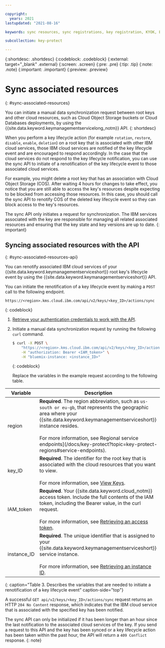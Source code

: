 ```yaml
---

copyright:
  years: 2021
lastupdated: "2021-08-16"

keywords: sync resources, sync registrations, key registration, KYOK, BYOK

subcollection: key-protect

---
```


{:shortdesc: .shortdesc}
{:codeblock: .codeblock}
{:external: target="_blank" .external}
{:screen: .screen}
{:pre: .pre}
{:tip: .tip}
{:note: .note}
{:important: .important}
{:preview: .preview}

# Sync associated resources
{: #sync-associated-resources}

You can initiate a manual data synchronization request between root keys
and other cloud resources, such as Cloud Object Storage buckets or Cloud
Databases deployments, by using the
{{site.data.keyword.keymanagementservicelong_notm}} API.
{: shortdesc}


When you perform a key lifecycle action (for example `rotation`, `restore`,
`disable`, `enable`, `deletion`) on a root key that is associated with other
IBM cloud services, those IBM cloud services are notified of the key
lifecycle event and are encouraged to respond accordingly. In the case that
the cloud services do not respond to the key lifecycle notification, you can
use the sync API to initiate of a renotification of the key lifecycle event
to those associated cloud services.

For example, you might delete a root key that has an association with Cloud
Object Storage (COS). After waiting 4 hours for changes to take
effect, you notice that you are still able to access the key's resources
despite expecting to be blocked from accessing those resources. In this case,
you should call the sync API to renotify COS of the deleted key lifecycle
event so they can block access to the key's resources.

The sync API only initiates a request for synchronization. The IBM services
associated with the key are responsible for managing all related associated
resources and ensuring that the key state and key versions are up to date.
{: important}

## Syncing associated resources with the API
{: #sync-associated-resources-api}

You can renotify associated IBM cloud services of your
{{site.data.keyword.keymanagementserviceshort}} root key's lifecycle event by
using the {{site.data.keyword.keymanagementserviceshort}} API.

You can initiate the renotification of a key lifecycle event by making a
`POST` call to the following endpoint.

```plaintext
https://<region>.kms.cloud.ibm.com/api/v2/keys/<key_ID>/actions/sync
```
{: codeblock}

1. [Retrieve your authentication credentials to work with the API](/docs/key-protect?topic=key-protect-set-up-api).

2. Initiate a manual data synchronization request by running the
    following `curl` command.

    ```sh
    $ curl -X POST \
        "https://<region>.kms.cloud.ibm.com/api/v2/keys/<key_ID>/actions/sync" \
        -H "authorization: Bearer <IAM_token>" \
        -H "bluemix-instance: <instance_ID>"
    ```
    {: codeblock}

    Replace the variables in the example request according to the following
    table.

|Variable|Description|
|--- |--- |
|region|**Required**. The region abbreviation, such as `us-south or eu-gb`, that represents the geographic area where your {{site.data.keyword.keymanagementserviceshort}} instance resides.<br><br>For more information, see Regional service endpoints](/docs/key-protect?topic=key-protect-regions#service-endpoints).|
|key_ID|**Required**. The identifier for the root key that is associated with the cloud resources that you want to view.<br><br>For more information, see [View Keys](/docs/key-protect?topic=key-protect-view-keys).|
|IAM_token|**Required**. Your {{site.data.keyword.cloud_notm}} access token. Include the full contents of the IAM token, including the Bearer value, in the curl request.<br><br>For more information, see [Retrieving an access token](/docs/key-protect?topic=key-protect-retrieve-access-token).|
|instance_ID|**Required**. The unique identifier that is assigned to your {{site.data.keyword.keymanagementserviceshort}} service instance.<br><br>For more information, see [Retrieving an instance ID](/docs/key-protect?topic=key-protect-retrieve-instance-ID).|
{: caption="Table 3. Describes the variables that are needed to initiate a renotification of a key lifecycle event" caption-side="top"}


A successful `GET api/v2/keys/<key_ID>/actions/sync` request returns an HTTP `204 No Content`
response, which indicates that the IBM cloud service that is associated with the specified key
has been notified.

The sync API can only be initialized if it has been longer than an hour since the last
notification to the associated cloud services of the key. If you send a request to this API and
the key has been synced or a key lifecycle action has been taken within the past hour,
the API will return a `409 Conflict` response.
{: note}


